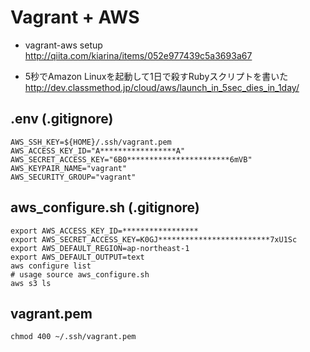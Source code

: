 # Vagrant + AWS

* vagrant-aws setup
http://qiita.com/kiarina/items/052e977439c5a3693a67

* 5秒でAmazon Linuxを起動して1日で殺すRubyスクリプトを書いた
http://dev.classmethod.jp/cloud/aws/launch_in_5sec_dies_in_1day/

## .env (.gitignore)
```
AWS_SSH_KEY=${HOME}/.ssh/vagrant.pem
AWS_ACCESS_KEY_ID="A*****************A"
AWS_SECRET_ACCESS_KEY="6B0***********************6mVB"
AWS_KEYPAIR_NAME="vagrant"
AWS_SECURITY_GROUP="vagrant"
```

## aws_configure.sh (.gitignore)
```
export AWS_ACCESS_KEY_ID=*****************
export AWS_SECRET_ACCESS_KEY=K0GJ*************************7xU1Sc
export AWS_DEFAULT_REGION=ap-northeast-1
export AWS_DEFAULT_OUTPUT=text
aws configure list
# usage source aws_configure.sh
aws s3 ls

```

## vagrant.pem
```
chmod 400 ~/.ssh/vagrant.pem
```
